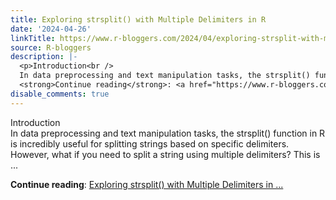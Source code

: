 ```yaml
---
title: Exploring strsplit() with Multiple Delimiters in R
date: '2024-04-26'
linkTitle: https://www.r-bloggers.com/2024/04/exploring-strsplit-with-multiple-delimiters-in-r/
source: R-bloggers
description: |-
  <p>Introduction<br />
  In data preprocessing and text manipulation tasks, the strsplit() function in R is incredibly useful for splitting strings based on specific delimiters. However, what if you need to split a string using multiple delimiters? This is ...</p>
  <strong>Continue reading</strong>: <a href="https://www.r-bloggers.com/2024/04/exploring-strsplit-with-multiple-delimiters-in-r/">Exploring strsplit() with Multiple Delimiters in ...
disable_comments: true
---
```

<p>Introduction<br />
In data preprocessing and text manipulation tasks, the strsplit() function in R is incredibly useful for splitting strings based on specific delimiters. However, what if you need to split a string using multiple delimiters? This is ...</p>
<strong>Continue reading</strong>: <a href="https://www.r-bloggers.com/2024/04/exploring-strsplit-with-multiple-delimiters-in-r/">Exploring strsplit() with Multiple Delimiters in ...